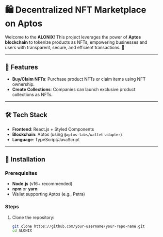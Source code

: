 # 🛍️ Decentralized NFT Marketplace on Aptos

Welcome to the **ALONIX**! This project leverages the power of **Aptos blockchain** to tokenize products as NFTs, empowering businesses and users with transparent, secure, and efficient transactions. 🚀

---

## 🌟 Features

- **Buy/Claim NFTs**: Purchase product NFTs or claim items using NFT ownership.
- **Create Collections**: Companies can launch exclusive product collections as NFTs.

---

## 🛠️ Tech Stack

- **Frontend**: React.js + Styled Components
- **Blockchain**: Aptos (using `@aptos-labs/wallet-adapter`)
- **Language**: TypeScript/JavaScript

---

## 🔧 Installation

### Prerequisites
- **Node.js** (v16+ recommended)
- **npm** or **yarn**
- Wallet supporting Aptos (e.g., Petra)

### Steps
1. Clone the repository:
   ```bash
   git clone https://github.com/your-username/your-repo-name.git
   cd ALONIX
